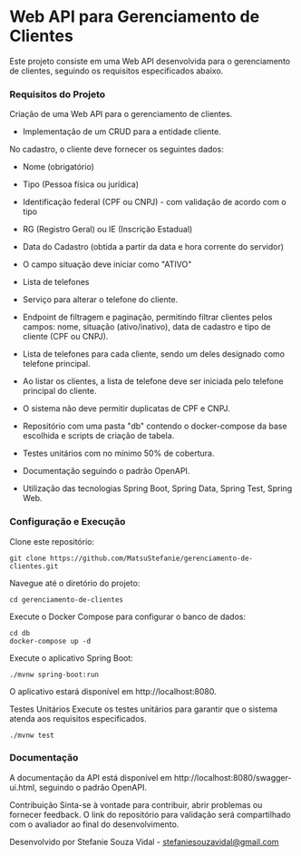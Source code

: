 # Web API para Gerenciamento de Clientes
Este projeto consiste em uma Web API desenvolvida para o gerenciamento de clientes, seguindo os requisitos especificados abaixo.

### Requisitos do Projeto
Criação de uma Web API para o gerenciamento de clientes.
- Implementação de um CRUD para a entidade cliente.

No cadastro, o cliente deve fornecer os seguintes dados:
- Nome (obrigatório)
- Tipo (Pessoa física ou jurídica)
- Identificação federal (CPF ou CNPJ) - com validação de acordo com o tipo
- RG (Registro Geral) ou IE (Inscrição Estadual)
- Data do Cadastro (obtida a partir da data e hora corrente do servidor)
- O campo situação deve iniciar como "ATIVO"
- Lista de telefones 
- Serviço para alterar o telefone do cliente. 
- Endpoint de filtragem e paginação, permitindo filtrar clientes pelos campos: nome, situação (ativo/inativo), data de cadastro e tipo de cliente (CPF ou CNPJ). 
- Lista de telefones para cada cliente, sendo um deles designado como telefone principal.

- Ao listar os clientes, a lista de telefone deve ser iniciada pelo telefone principal do cliente.
- O sistema não deve permitir duplicatas de CPF e CNPJ. 
- Repositório com uma pasta "db" contendo o docker-compose da base escolhida e scripts de criação de tabela. 
- Testes unitários com no mínimo 50% de cobertura. 
- Documentação seguindo o padrão OpenAPI. 
- Utilização das tecnologias Spring Boot, Spring Data, Spring Test, Spring Web.

### Configuração e Execução

Clone este repositório:

```
git clone https://github.com/MatsuStefanie/gerenciamento-de-clientes.git
```

Navegue até o diretório do projeto:
```
cd gerenciamento-de-clientes
```

Execute o Docker Compose para configurar o banco de dados:
```
cd db
docker-compose up -d
```

Execute o aplicativo Spring Boot:
```
./mvnw spring-boot:run
```
O aplicativo estará disponível em http://localhost:8080.


Testes Unitários
Execute os testes unitários para garantir que o sistema atenda aos requisitos especificados.
```
./mvnw test
```

### Documentação
A documentação da API está disponível em http://localhost:8080/swagger-ui.html, seguindo o padrão OpenAPI.

Contribuição
Sinta-se à vontade para contribuir, abrir problemas ou fornecer feedback. O link do repositório para validação será compartilhado com o avaliador ao final do desenvolvimento.

Desenvolvido por Stefanie Souza Vidal - stefaniesouzavidal@gmail.com